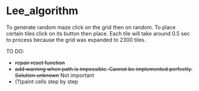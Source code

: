 # Lee_algorithm

To generate random maze click on the grid then on random. To place certain tiles click on its button then place. Each tile will take around 0.5 sec to process because the grid was expanded to 2300 tiles.

TO DO:
* ~~repair reset function~~
* ~~add warning when path is impossible. Cannot be implemented perfectly. Solution unknown~~ Not important
* (?)paint cells step by step
